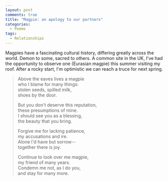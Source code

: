 ```yaml
---
layout: post
comments: true
title: "Magpie: an apology to our partners"
categories:
  - Poems
tags:
  - Relationships
---
```

Magpies have a fascinating cultural history, differing greatly across the world. Demon to some, sacred to others. A common site in the UK, I've had the opportunity to observe one (Eurasian magpie) this summer visiting my roof. After a rocky start, I'm optimistic we can reach a truce for next spring.

> Above the eaves lives a magpie   
> who I blame for many things:  
> stolen seeds, spilled milk,  
> shoes by the door.
>
> But you don't deserve this reputation,  
> these presumptions of mine.  
> I should see you as a blessing,  
> the beauty that you bring.
>
> Forgive me for lacking patience,  
> my accusations and ire.  
> Alone I'd have but sorrow--  
> together there is joy.
>
> Continue to look over me magpie,  
> my friend of many years.  
> Condemn me not, as I do you,  
> and stay for many more.
